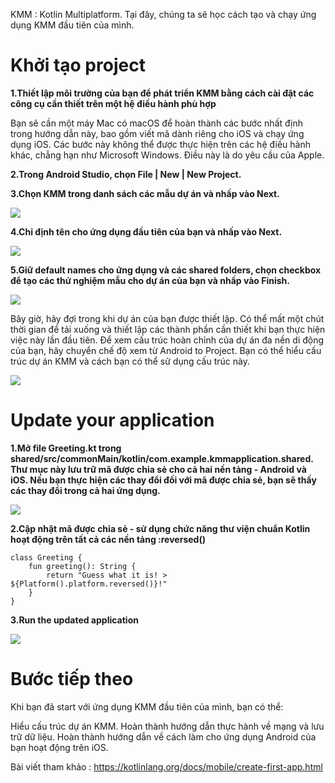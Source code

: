 KMM : Kotlin Multiplatform.
Tại đây, chúng ta  sẽ học cách tạo và chạy ứng dụng KMM đầu tiên của mình.


# Khởi tạo project
**1.Thiết lập môi trường của bạn để phát triển KMM bằng cách cài đặt các công cụ cần thiết trên một hệ điều hành phù hợp**

Bạn sẽ cần một máy Mac có macOS để hoàn thành các bước nhất định trong hướng dẫn này, bao gồm viết mã dành riêng cho iOS và chạy ứng dụng iOS.
Các bước này không thể được thực hiện trên các hệ điều hành khác, chẳng hạn như Microsoft Windows. Điều này là do yêu cầu của Apple.

**2.Trong Android Studio, chọn File | New | New Project.**

**3.Chọn KMM trong danh sách các mẫu dự án và nhấp vào Next.**

![](https://images.viblo.asia/8521c3dd-c575-4afb-98a9-bf676668c558.png)

**4.Chỉ định tên cho ứng dụng đầu tiên của bạn và nhấp vào Next.**

![](https://images.viblo.asia/a2d61105-36b0-48f1-a1fe-0a473269e35d.png)

**5.Giữ default names cho ứng dụng và các shared folders, chọn checkbox để tạo các thử nghiệm mẫu cho dự án của bạn và nhấp vào Finish.**

![](https://images.viblo.asia/bb0be62c-e0c9-4edd-90c1-d8c6f2826d3c.png)

Bây giờ, hãy đợi trong khi dự án của bạn được thiết lập. Có thể mất một chút thời gian để tải xuống và thiết lập các thành phần cần thiết khi bạn thực hiện việc này lần đầu tiên.
Để xem cấu trúc hoàn chỉnh của dự án đa nền di động của bạn, hãy chuyển chế độ xem từ Android to Project. Bạn có thể hiểu cấu trúc dự án KMM và cách bạn có thể sử dụng cấu trúc này.

![](https://images.viblo.asia/0b38d79b-d329-4207-b244-1918d5e59f8d.png)


# Update your application 

**1.Mở  file Greeting.kt trong  shared/src/commonMain/kotlin/com.example.kmmapplication.shared.
Thư mục này lưu trữ mã được chia sẻ cho cả hai nền tảng - Android và iOS. Nếu bạn thực hiện các thay đổi đối với mã được chia sẻ, bạn sẽ thấy các thay đổi trong cả hai ứng dụng.**

![](https://images.viblo.asia/69d169c2-9b92-4183-8226-e8095a7133a1.png)

**2.Cập nhật mã được chia sẻ - sử dụng chức năng thư viện chuẩn Kotlin hoạt động trên tất cả các nền tảng :reversed()**

```
class Greeting {
    fun greeting(): String {
        return "Guess what it is! > ${Platform().platform.reversed()}!"
    }
}
```
**3.Run the updated application**

![](https://images.viblo.asia/15faa330-368a-4fc6-add6-13cd3b59250f.png)

# Bước tiếp theo

Khi bạn đã start với  ứng dụng KMM đầu tiên của mình, bạn có thể:

Hiểu cấu trúc dự án KMM.
Hoàn thành hướng dẫn thực hành về mạng và lưu trữ dữ liệu.
Hoàn thành hướng dẫn về cách làm cho ứng dụng Android của bạn hoạt động trên iOS.


Bài viết tham khảo :
https://kotlinlang.org/docs/mobile/create-first-app.html